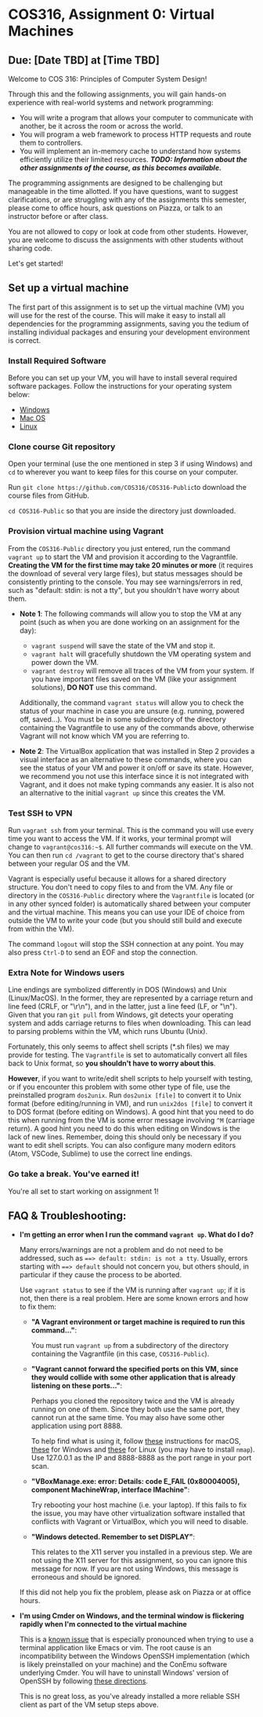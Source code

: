# COS316, Assignment 0: Virtual Machines

## Due: [Date TBD] at [Time TBD]

Welcome to COS 316: Principles of Computer System Design!

Through this and the following  assignments, you will gain hands-on experience
with real-world systems and network programming:

* You will write a program that allows your computer to communicate with another,
  be it across the room or across the world.
* You will program a web framework to process HTTP requests and route them to
  controllers.
* You will implement an in-memory cache to understand how systems efficiently
  utilize their limited resources.
***TODO: Information about the other assignments of the course, as this becomes available.***

The programming assignments are designed to be challenging but manageable in the
time allotted.
If you have questions, want to suggest clarifications, or are struggling with
any of the assignments this semester, please come to office hours,
ask questions on Piazza, or talk to an instructor before or after class.

You are not allowed to copy or look at code from other students. However, you are
welcome to discuss the assignments with other students without sharing code.

Let's get started!

## Set up a virtual machine

The first part of this assignment is to set up the virtual machine (VM) you will
use for the rest of the course. This will make it easy to install all dependencies
for the programming assignments, saving you the tedium of installing individual
packages and ensuring your development environment is correct.

### Install Required Software

Before you can set up your VM, you will have to install several required software
packages. Follow the instructions for your operating system below:

* [Windows](WINDOWS.md)
* [Mac OS](MAC.md)
* [Linux](LINUX.md)

### Clone course Git repository

Open your terminal (use the one mentioned in step 3 if using Windows) and `cd`
to wherever you want to keep files for this course on your computer.

Run `git clone https://github.com/COS316/COS316-Public`to download
the course files from GitHub.

`cd COS316-Public` so that you are inside the directory just downloaded.

### Provision virtual machine using Vagrant

From the `COS316-Public` directory you just entered, run the command  `vagrant up`
to start the VM and  provision it according to the Vagrantfile.
**Creating the VM for the first time may take 20 minutes or more**
(it requires the download of several very large files),
but status messages should be consistently printing to the console.
You may see warnings/errors in red, such as "default: stdin: is not a tty", but
you shouldn't have worry about them.

* **Note 1**: The following commands will allow you to stop the VM at any point
  (such as when you are done working on an assignment for the day):

  * `vagrant suspend` will save the state of the VM and stop it.
  * `vagrant halt` will gracefully shutdown the VM operating system and power
    down the VM.
  * `vagrant destroy` will remove all traces of the VM from your system.
    If you have important files saved on the VM (like your assignment solutions),
    **DO NOT** use this command.

  Additionally, the command `vagrant status` will allow you to check the status
  of your machine in case you are unsure (e.g. running, powered off, saved...).
  You must be in some subdirectory of the directory containing the Vagrantfile to
  use any of the commands above, otherwise Vagrant will not know which VM you are
  referring to.

* **Note 2**: The VirtualBox application that was installed in Step 2 provides a
  visual interface as an alternative to these commands, where you can see the
  status of your VM and power it on/off or save its state.
  However, we recommend you not use this interface since it is not integrated with
  Vagrant, and it does not make typing commands any easier.
  It is also not an alternative to the initial `vagrant up` since this creates the VM.

### Test SSH to VPN

Run `vagrant ssh` from your terminal.
This is the command you will use every time you want to access the VM.
If it works, your terminal prompt will change to `vagrant@cos316:~$`.
All further commands will execute on the VM.
You can then run `cd /vagrant` to get to the course directory that's shared
between your regular OS and the VM.

Vagrant is especially useful because it allows for a shared directory structure.
You don't need to copy files to and from the VM.
Any file or directory in the `COS316-Public` directory where the `Vagrantfile` is
located (or in any other synced folder) is automatically shared between your
computer and the virtual machine.
This means you can use your IDE of choice from outside the VM to write your code
(but you should still build and execute from within the VM).

The command `logout` will stop the SSH connection at any point.
You may also press `Ctrl-D` to send an EOF and stop the connection.

### Extra Note for Windows users

Line endings are symbolized differently in DOS (Windows) and Unix (Linux/MacOS).
In the former, they are represented by a carriage return and line feed
(CRLF, or "\r\n"), and in the latter, just a line feed (LF, or "\n").
Given that you ran `git pull` from Windows, git detects your operating system and
adds carriage returns to files when downloading. This can lead to parsing problems
within the VM, which runs Ubuntu (Unix).

Fortunately, this only seems to affect shell scripts (\*.sh files) we may provide
for testing. The `Vagrantfile` is set to automatically convert all files back to
Unix format, so **you shouldn't have to worry about this**.

**However**, if you want to write/edit shell scripts to help yourself with testing,
or if you encounter this problem with some other type of file, use the preinstalled
program `dos2unix`.
Run `dos2unix [file]` to convert it to Unix format (before editing/running in VM),
and run `unix2dos [file]` to convert it to DOS format (before editing on Windows).
A good hint that you need to do this when running from the VM is some error message
involving `^M` (carriage return).
A good hint you need to do this when editing on Windows is the lack of new lines.
Remember, doing this should only be necessary if you want to edit shell scripts.
You can also configure many modern editors (Atom, VSCode, Sublime) to use the correct
line endings.

### Go take a break. You've earned it!

You're all set to start working on assignment 1!

## FAQ & Troubleshooting:

* **I'm getting an error when I run the command `vagrant up`. What do I do?**

  Many errors/warnings are not a problem and do not need to be addressed, such as
  `==> default: stdin: is not a tty`.
  Usually, errors starting with `==> default` should not concern you,
  but others should, in particular if they cause the process to be aborted.

  Use `vagrant status` to see if the VM is running after `vagrant up`;
  if it is not, then there is a real problem. Here are some known errors and how
  to fix them:

    * **"A Vagrant environment or target machine is required to run this command..."**:

      You must run `vagrant up` from a subdirectory of the directory containing
      the Vagrantfile (in this case, `COS316-Public`).

    * **"Vagrant cannot forward the specified ports on this VM, since they would
      collide with some other application that is already listening on these ports..."**:

      Perhaps you cloned the repository twice and the VM is already running on
      one of them. Since they both use the same port, they cannot run at the same
      time. You may also have some other application using port 8888.

      To help find what is using it, follow
      [these](http://osxdaily.com/2014/05/20/port-scanner-mac-network-utility/) instructions for macOS,
      [these](https://techtalk.gfi.com/scan-open-ports-in-windows-a-quick-guide/) for Windows and
      [these](https://wiki.archlinux.org/index.php/Nmap#Port_scan) for Linux (you may have to install `nmap`).
      Use 127.0.0.1 as the IP and 8888-8888 as the port range in your port scan.

    * **"VBoxManage.exe: error: Details: code E_FAIL (0x80004005), component
    MachineWrap, interface IMachine"**:

      Try rebooting your host machine (i.e. your laptop). If this fails to fix the
      issue, you may have other virtualization software installed that conflicts
      with Vagrant or VirtualBox, which you will need to disable.

    * **"Windows detected. Remember to set DISPLAY"**:

      This relates to the X11 server you installed in a previous step.
      We are not using the X11 server for this assignment, so you can ignore this
      message for now. If you are not using Windows, this message is erroneous
      and should be ignored.

  If this did not help you fix the problem, please ask on Piazza or at office hours.

* **I'm using Cmder on Windows, and the terminal window is flickering rapidly when
  I'm connected to the virtual machine**

  This is a [known issue](https://github.com/Maximus5/ConEmu/issues/1625) that
  is especially pronounced when trying to use a terminal application like Emacs or vim.
  The root cause is an incompatibility between the Windows OpenSSH implementation
  (which is likely preinstalled on your machine) and the ConEmu software underlying
  Cmder. You will have to uninstall Windows' version of OpenSSH by following
  [these directions](https://github.com/Maximus5/ConEmu/issues/1625#issuecomment-413459750).

  This is no great loss, as you've already installed a more reliable SSH client
  as part of the VM setup steps above.

